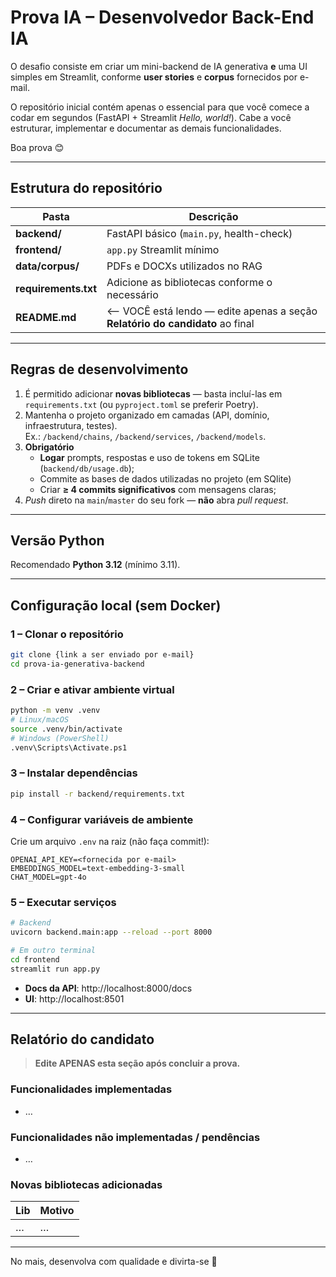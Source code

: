 # Prova IA – Desenvolvedor Back-End IA

O desafio consiste em criar um mini-backend de IA generativa **e** uma UI simples em Streamlit, conforme **user stories** e **corpus** fornecidos por e-mail.

O repositório inicial contém apenas o essencial para que você comece a codar em segundos (FastAPI + Streamlit *Hello, world!*). Cabe a você estruturar, implementar e documentar as demais funcionalidades.

Boa prova 😊  

---

## Estrutura do repositório

| Pasta                  | Descrição                                                                     |
|------------------------|-------------------------------------------------------------------------------|
| **backend/**           | FastAPI básico (`main.py`, health-check)                                      |
| **frontend/**          | `app.py` Streamlit mínimo                                                     |
| **data/corpus/**       | PDFs e DOCXs utilizados no RAG                                                |
| **requirements.txt**   | Adicione as bibliotecas conforme o necessário                                 |
| **README.md**          | <— VOCÊ está lendo — edite apenas a seção **Relatório do candidato** ao final |

---

## Regras de desenvolvimento

1. É permitido adicionar **novas bibliotecas** — basta incluí-las em `requirements.txt` (ou `pyproject.toml` se preferir Poetry).
2. Mantenha o projeto organizado em camadas (API, domínio, infraestrutura, testes).  
   Ex.: `/backend/chains`, `/backend/services`, `/backend/models`.
3. **Obrigatório**  
   - **Logar** prompts, respostas e uso de tokens em SQLite (`backend/db/usage.db`);
   - Commite as bases de dados utilizadas no projeto (em SQlite) 
   - Criar **≥ 4 commits significativos** com mensagens claras;  
4. *Push* direto na `main`/`master` do seu fork — **não** abra *pull request*.  

---

## Versão Python

Recomendado **Python 3.12** (mínimo 3.11).

---

## Configuração local (sem Docker)

### 1 – Clonar o repositório

```bash
git clone {link a ser enviado por e-mail}
cd prova-ia-generativa-backend
```

### 2 – Criar e ativar ambiente virtual

```bash
python -m venv .venv
# Linux/macOS
source .venv/bin/activate
# Windows (PowerShell)
.venv\Scripts\Activate.ps1
```

### 3 – Instalar dependências

```bash
pip install -r backend/requirements.txt
```

### 4 – Configurar variáveis de ambiente

Crie um arquivo `.env` na raiz (não faça commit!):

```
OPENAI_API_KEY=<fornecida por e-mail>
EMBEDDINGS_MODEL=text-embedding-3-small
CHAT_MODEL=gpt-4o
```

### 5 – Executar serviços

```bash
# Backend
uvicorn backend.main:app --reload --port 8000

# Em outro terminal
cd frontend
streamlit run app.py
```

- **Docs da API**: http://localhost:8000/docs  
- **UI**: http://localhost:8501  

---

## Relatório do candidato

> **Edite APENAS esta seção após concluir a prova.**

### Funcionalidades implementadas

- …

### Funcionalidades não implementadas / pendências

- …

### Novas bibliotecas adicionadas

| Lib | Motivo |
|-----|--------|
| …   | …      |

---

No mais, desenvolva com qualidade e divirta-se 🚀
